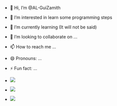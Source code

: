 - 👋 Hi, I’m @AL-GuiZamith
- 👀 I’m interested in learn some programming steps
- 🌱 I’m currently learning (It will not be said)
- 💞️ I’m looking to collaborate on ...
- 📫 How to reach me ...
- 😄 Pronouns: ...
- ⚡ Fun fact: ...
- ![](https://media1.tenor.com/m/01liHPUMFooAAAAC/coraje-el-perro-cobarde-saludando-courage-the-cowardly-dog-smile-hi.gif)

- ![](https://media1.tenor.com/m/iQdfeZjKW8oAAAAd/big-steve-sigma.gif)

- ![](https://media1.tenor.com/m/1oEiYrph50IAAAAd/jackson.gif)
